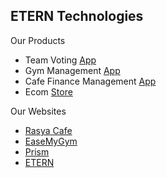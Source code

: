 ## ETERN Technologies

Our Products
- Team Voting [App](https://team-votings.etern.tech/)
- Gym Management [App](https://app.easemygym.com)
- Cafe Finance Management [App](https://counter.rasyacafe.com)
- Ecom [Store](https://app.beforethegym.com)

Our Websites
- [Rasya Cafe](https://rasyacafe.com/)
- [EaseMyGym](https://easemygym.com/)
- [Prism](https://prismrcms.com/)
- [ETERN](https://etern.tech)
